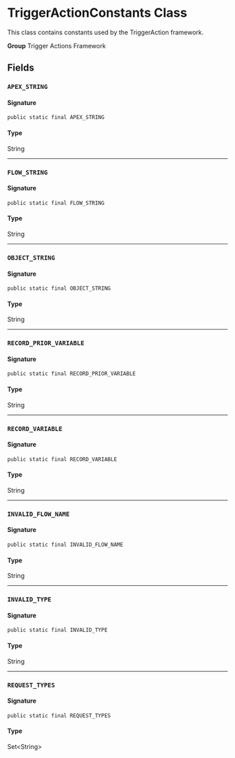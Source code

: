 # TriggerActionConstants Class

This class contains constants used by the TriggerAction framework.

**Group** Trigger Actions Framework

## Fields

### `APEX_STRING`

#### Signature

```apex
public static final APEX_STRING
```

#### Type

String

---

### `FLOW_STRING`

#### Signature

```apex
public static final FLOW_STRING
```

#### Type

String

---

### `OBJECT_STRING`

#### Signature

```apex
public static final OBJECT_STRING
```

#### Type

String

---

### `RECORD_PRIOR_VARIABLE`

#### Signature

```apex
public static final RECORD_PRIOR_VARIABLE
```

#### Type

String

---

### `RECORD_VARIABLE`

#### Signature

```apex
public static final RECORD_VARIABLE
```

#### Type

String

---

### `INVALID_FLOW_NAME`

#### Signature

```apex
public static final INVALID_FLOW_NAME
```

#### Type

String

---

### `INVALID_TYPE`

#### Signature

```apex
public static final INVALID_TYPE
```

#### Type

String

---

### `REQUEST_TYPES`

#### Signature

```apex
public static final REQUEST_TYPES
```

#### Type

Set&lt;String&gt;
